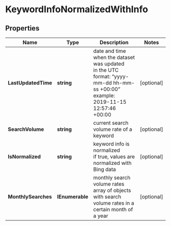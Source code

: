 # KeywordInfoNormalizedWithInfo


## Properties

| Name | Type | Description | Notes |
|------------ | ------------- | ------------- | -------------|
**LastUpdatedTime** | **string** | date and time when the dataset was updated<br>in the UTC format: “yyyy-mm-dd hh-mm-ss +00:00”<br>example:<br>2019-11-15 12:57:46 +00:00 |[optional]|
**SearchVolume** | **string** | current search volume rate of a keyword |[optional]|
**IsNormalized** | **string** | keyword info is normalized<br>if true, values are normalized with Bing data |[optional]|
**MonthlySearches** | **IEnumerable<MonthlySearches>** | monthly search volume rates<br>array of objects with search volume rates in a certain month of a year |[optional]|